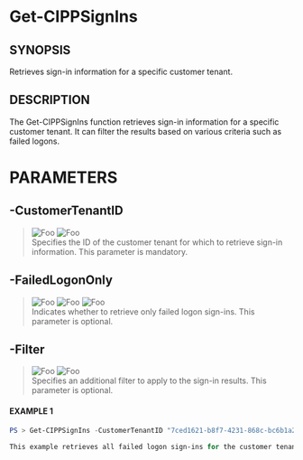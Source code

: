 # Get-CIPPSignIns
## SYNOPSIS
Retrieves sign-in information for a specific customer tenant.
## DESCRIPTION
The Get-CIPPSignIns function retrieves sign-in information for a specific customer tenant. It can filter the results based on various criteria such as failed logons.
# PARAMETERS

## **-CustomerTenantID**
> ![Foo](https://img.shields.io/badge/Type-String-Blue?) ![Foo](https://img.shields.io/badge/Mandatory-TRUE-Red?) \
Specifies the ID of the customer tenant for which to retrieve sign-in information. This parameter is mandatory.

  ## **-FailedLogonOnly**
> ![Foo](https://img.shields.io/badge/Type-SwitchParameter-Blue?) ![Foo](https://img.shields.io/badge/Mandatory-FALSE-Green?) ![Foo](https://img.shields.io/badge/DefaultValue-False-Blue?color=5547a8)\
Indicates whether to retrieve only failed logon sign-ins. This parameter is optional.

  ## **-Filter**
> ![Foo](https://img.shields.io/badge/Type-String-Blue?) ![Foo](https://img.shields.io/badge/Mandatory-FALSE-Green?) \
Specifies an additional filter to apply to the sign-in results. This parameter is optional.

 #### EXAMPLE 1
```powershell
PS > Get-CIPPSignIns -CustomerTenantID "7ced1621-b8f7-4231-868c-bc6b1a2f1778" -failedlogononly

This example retrieves all failed logon sign-ins for the customer tenant with the ID "7ced1621-b8f7-4231-868c-bc6b1a2f1778".
```

